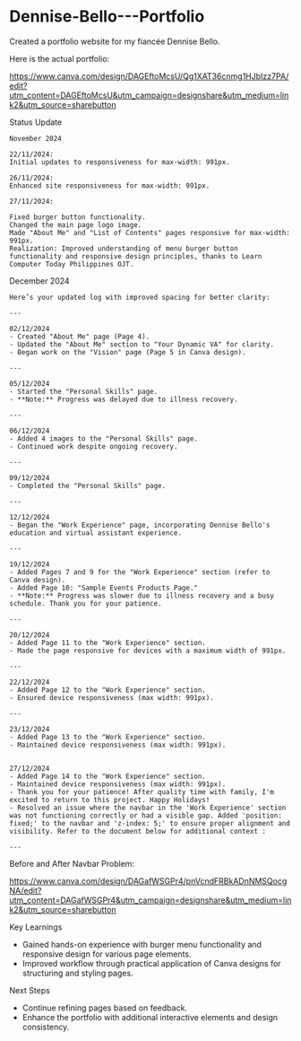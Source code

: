 # Dennise-Bello---Portfolio
Created a portfolio website for my fiancée Dennise Bello.


Here is the actual portfolio:

https://www.canva.com/design/DAGEftoMcsU/Qg1XAT36cnmg1HJbIzz7PA/edit?utm_content=DAGEftoMcsU&utm_campaign=designshare&utm_medium=link2&utm_source=sharebutton


Status Update

```````````````
November 2024

22/11/2024:
Initial updates to responsiveness for max-width: 991px.

26/11/2024:
Enhanced site responsiveness for max-width: 991px.

27/11/2024:

Fixed burger button functionality.
Changed the main page logo image.
Made "About Me" and "List of Contents" pages responsive for max-width: 991px.
Realization: Improved understanding of menu burger button functionality and responsive design principles, thanks to Learn Computer Today Philippines OJT.

```````````````

December 2024

```````````````
Here’s your updated log with improved spacing for better clarity:

---

02/12/2024
- Created "About Me" page (Page 4).  
- Updated the "About Me" section to "Your Dynamic VA" for clarity.  
- Began work on the "Vision" page (Page 5 in Canva design).  

---

05/12/2024
- Started the "Personal Skills" page.  
- **Note:** Progress was delayed due to illness recovery.  

---

06/12/2024
- Added 4 images to the "Personal Skills" page.  
- Continued work despite ongoing recovery.  

---

09/12/2024 
- Completed the "Personal Skills" page.  

---

12/12/2024
- Began the "Work Experience" page, incorporating Dennise Bello's education and virtual assistant experience.  

---

19/12/2024
- Added Pages 7 and 9 for the "Work Experience" section (refer to Canva design).  
- Added Page 10: "Sample Events Products Page."  
- **Note:** Progress was slower due to illness recovery and a busy schedule. Thank you for your patience.  

---

20/12/2024  
- Added Page 11 to the "Work Experience" section.  
- Made the page responsive for devices with a maximum width of 991px.  

---

22/12/2024
- Added Page 12 to the "Work Experience" section.  
- Ensured device responsiveness (max width: 991px).  

---

23/12/2024
- Added Page 13 to the "Work Experience" section.  
- Maintained device responsiveness (max width: 991px).  


27/12/2024
- Added Page 14 to the "Work Experience" section.
- Maintained device responsiveness (max width: 991px).  
- Thank you for your patience! After quality time with family, I'm excited to return to this project. Happy Holidays!
- Resolved an issue where the navbar in the 'Work Experience' section was not functioning correctly or had a visible gap. Added 'position: fixed;' to the navbar and 'z-index: 5;' to ensure proper alignment and visibility. Refer to the document below for additional context :

--- 

```````````````
Before and After Navbar Problem:

https://www.canva.com/design/DAGafWSGPr4/pnVcndFRBkADnNMSQocgNA/edit?utm_content=DAGafWSGPr4&utm_campaign=designshare&utm_medium=link2&utm_source=sharebutton


Key Learnings

- Gained hands-on experience with burger menu functionality and responsive design for various page elements.
- Improved workflow through practical application of Canva designs for structuring and styling pages.

Next Steps

- Continue refining pages based on feedback.
- Enhance the portfolio with additional interactive elements and design consistency.
